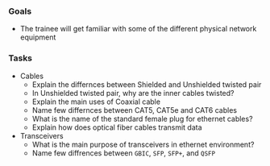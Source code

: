 
### Goals
- The trainee will get familiar with some of the different physical network equipment

### Tasks
- Cables
    - Explain the differnces between Shielded and Unshielded twisted pair
    - In Unshielded twisted pair, why are the inner cables twisted?
    - Explain the main uses of Coaxial cable
    - Name few differnces between CAT5, CAT5e and CAT6 cables
    - What is the name of the standard female plug for ethernet cables?
    - Explain how does optical fiber cables transmit data
- Transceivers
  - What is the main purpose of transceivers in ethernet environment?
  - Name few diffrences between `GBIC`, `SFP`, `SFP+`, and `QSFP`
